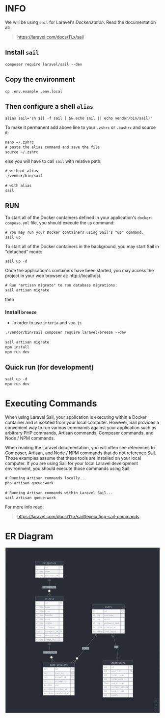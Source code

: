 # INFO
We will be using `sail` for Laravel's _Dockerization_.  Read the documentation at:
> https://laravel.com/docs/11.x/sail

## Install `sail`
```shell
composer require laravel/sail --dev
```

## Copy the environment
```shell
cp .env.example .env.local
```

## Then configure a shell `alias`
```shell
alias sail='sh $([ -f sail ] && echo sail || echo vendor/bin/sail)'
```
To make it permanent add above line to your `.zshrc` or `.bashrc` and source it:
```shell
nano ~/.zshrc
# paste the alias command and save the file
source ~/.zshrc
```


else you will have to call `sail` with relative path:
```shell
# without alias
./vendor/bin/sail

# with alias
sail
```

## RUN
To start all of the Docker containers defined in your application's `docker-compose.yml` file, you should execute the `up` command:
```shell
# You may run your Docker containers using Sail's "up" command.  
sail up
```
To start all of the Docker containers in the background, you may start Sail in "detached" mode:
```shell
sail up -d
```
Once the application's containers have been started, you may access the project in your web browser at: http://localhost.

```shell
# Run "artisan migrate" to run database migrations:  
sail artisan migrate
```

then

### Install `breeze` 
- in order to use `interia` and `vue.js`
```shell
./vendor/bin/sail composer require laravel/breeze --dev

sail artisan migrate
npm install
npm run dev
```
## Quick run (for development)
```shell
sail up -d
npm run dev
```

# Executing Commands

When using Laravel Sail, your application is executing within a Docker container and is isolated from your local computer. However, Sail provides a convenient way to run various commands against your application such as arbitrary PHP commands, Artisan commands, Composer commands, and Node / NPM commands.

When reading the Laravel documentation, you will often see references to Composer, Artisan, and Node / NPM commands that do not reference Sail. Those examples assume that these tools are installed on your local computer. If you are using Sail for your local Laravel development environment, you should execute those commands using Sail:

```shell
# Running Artisan commands locally...
php artisan queue:work

# Running Artisan commands within Laravel Sail...
sail artisan queue:work
```
For more info read:
> https://laravel.com/docs/11.x/sail#executing-sail-commands

# ER Diagram

![Er Diagram](./database/er_diagram.webp)
